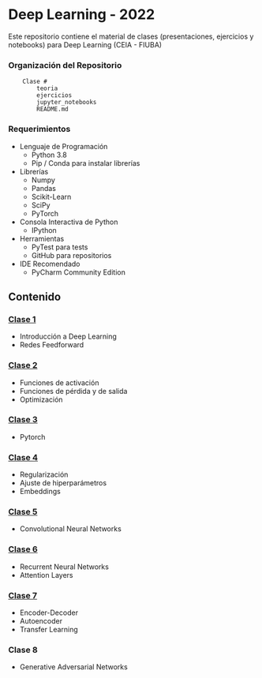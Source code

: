 # Deep Learning - 2022
Este repositorio contiene el material de clases (presentaciones, ejercicios y notebooks) para Deep Learning (CEIA - FIUBA)

### Organización del Repositorio

``` 
    Clase #
        teoria
        ejercicios
        jupyter_notebooks
        README.md
```

### Requerimientos
* Lenguaje de Programación
    * Python 3.8
    * Pip / Conda para instalar librerías
* Librerías
    * Numpy
	* Pandas
	* Scikit-Learn
    * SciPy
    * PyTorch
* Consola Interactiva de Python 
    * IPython
* Herramientas
    * PyTest para tests
    * GitHub para repositorios
* IDE Recomendado 
    * PyCharm Community Edition    

## Contenido

### [Clase 1](clase_1/README.md) 
* Introducción a Deep Learning
* Redes Feedforward

### [Clase 2](clase_2/README.md)
* Funciones de activación
* Funciones de pérdida y de salida
* Optimización

### [Clase 3](clase_3/README.md)
* Pytorch

### [Clase 4](clase_4/README.md)
* Regularización
* Ajuste de hiperparámetros
* Embeddings

### [Clase 5](clase_5/README.md)
* Convolutional Neural Networks
    
### [Clase 6](clase_6/README.md)
* Recurrent Neural Networks
* Attention Layers

### [Clase 7](clase_7/README.md)
* Encoder-Decoder
* Autoencoder
* Transfer Learning

### Clase 8
* Generative Adversarial Networks